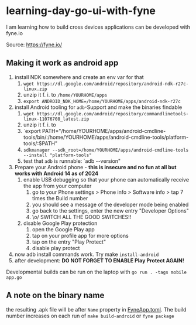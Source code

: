 # learning-day-go-ui-with-fyne
I am learning how to build cross devices applications can be developed with fyne.io

Source: https://fyne.io/

## Making it work as android app

1. install NDK somewhere and create an env var for that
   1. `wget https://dl.google.com/android/repository/android-ndk-r27c-linux.zip`
   2. unzip it f. i. to `/home/YOURHOME/apps`
   3. `export ANDROID_NDK_HOME=/home/YOURHOME/apps/android-ndk-r27c`
2. install Android tooling for `adb`-Support and make the binaries findable
   1. `wget https://dl.google.com/android/repository/commandlinetools-linux-11076708_latest.zip`
   2. unzip it f. i. to 
   3. `export PATH="/home/YOURHOME/apps/android-cmdline-tools/bin/:/home/YOURHOME/apps/android-cmdline-tools/platform-tools/:$PATH"
   4. `sdkmanager --sdk_root=/home/YOURHOME/apps/android-cmdline-tools --install "platform-tools"`
   5. test that `adb` is runnable: `adb --version"
3. Prepare your Android phone - **this is insecure and no fun at all but works with Android 14 as of 2024**
   1. enable USB debugging so that your phone can automatically receive the app from your computer
      1. go to your Phone settings > Phone info > Software info > tap 7 times the Build number
      2. you should see a message of the developer mode being enabled
      3. go back to the settings, enter the new entry "Developer Options"
      4. \o/ SWITCH ALL THE GOOD SWITCHES!!
   2. disable Google Play protection
      1. open the Google Play app
      2. tap on your profile app for more options
      3. tap on the entry "Play Protect"
      4. disable play protect
4. now adb install commands work. Try make `install-android`
5. after development: **DO NOT FORGET TO ENABLE Play Protect AGAIN!** 

Developmental builds can be run on the laptop with `go run . -tags mobile app.go`

## A note on the binary name

the resulting .apk file will be after `Name` property in [FyneApp.toml](FyneApp.toml). The build number increases on each run of `make build-android` or `fyne package` 